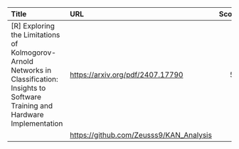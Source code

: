 | Title                                                                                                                                    | URL                                     |   Score | Date                |
|:-----------------------------------------------------------------------------------------------------------------------------------------|:----------------------------------------|--------:|:--------------------|
| [R] Exploring the Limitations of Kolmogorov-Arnold Networks in Classification: Insights to Software Training and Hardware Implementation | https://arxiv.org/pdf/2407.17790        |      53 | 2024-08-09 11:27:45 |
|                                                                                                                                          | https://github.com/Zeusss9/KAN_Analysis |         |                     |